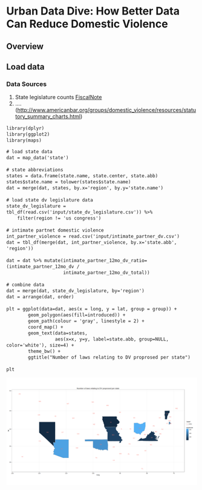 Urban Data Dive: How Better Data Can Reduce Domestic Violence
=============================================================

Overview
--------

Load data
---------

### Data Sources

1.  State legislature counts [FiscalNote](https://www.fiscalnote.com/)
2.  .... (<http://www.americanbar.org/groups/domestic_violence/resources/statutory_summary_charts.html>)

``` {.r}
library(dplyr)
library(ggplot2)
library(maps)
```

``` {.r}
# load state data
dat = map_data('state')

# state abbreviations
states = data.frame(state.name, state.center, state.abb)
states$state.name = tolower(states$state.name)
dat = merge(dat, states, by.x='region', by.y='state.name')

# load state dv legislature data
state_dv_legislature = tbl_df(read.csv('input/state_dv_legislature.csv')) %>%
    filter(region != 'us congress')

# intimate partnet domestic violence
int_partner_violence = read.csv('input/intimate_partner_dv.csv')
dat = tbl_df(merge(dat, int_partner_violence, by.x='state.abb', 'region'))

dat = dat %>% mutate(intimate_partner_12mo_dv_ratio=(intimate_partner_12mo_dv /
                     intimate_partner_12mo_dv_total))

# combine data
dat = merge(dat, state_dv_legislature, by='region')
dat = arrange(dat, order)

plt = ggplot(data=dat, aes(x = long, y = lat, group = group)) +
        geom_polygon(aes(fill=introduced)) +
        geom_path(colour = 'gray', linestyle = 2) +
        coord_map() +
        geom_text(data=states, 
                  aes(x=x, y=y, label=state.abb, group=NULL, color='white'), size=4) +
        theme_bw() +
        ggtitle("Number of laws relating to DV proprosed per state")

plt
```

![](./README_files/figure-markdown_github/load_data-1.png)
